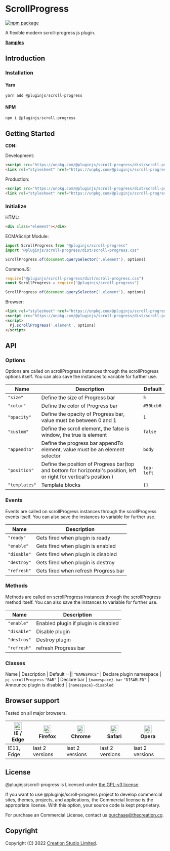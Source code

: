 # ScrollProgress

[![npm package](https://img.shields.io/npm/v/@pluginjs/scroll-progress.svg)](https://www.npmjs.com/package/@pluginjs/scroll-progress)

A flexible modern scroll-progress js plugin.

**[Samples](https://codesandbox.io/s/github/pluginjs/pluginjs/tree/master/modules/scrollProgress/samples)**

## Introduction
### Installation

#### Yarn

```javascript
yarn add @pluginjs/scroll-progress
```

#### NPM

```javascript
npm i @pluginjs/scroll-progress
```

## Getting Started

**CDN:**

Development:

```html
<script src="https://unpkg.com/@pluginjs/scroll-progress/dist/scroll-progress.js"></script>
<link rel="stylesheet" href="https://unpkg.com/@pluginjs/scroll-progress/dist/scroll-progress.css">
```

Production:

```html
<script src="https://unpkg.com/@pluginjs/scroll-progress/dist/scroll-progress.min.js"></script>
<link rel="stylesheet" href="https://unpkg.com/@pluginjs/scroll-progress/dist/scroll-progress.min.css">
```

### Initialize

HTML:

```html
<div class="element"></div>
```

ECMAScript Module:

```javascript
import ScrollProgress from "@pluginjs/scroll-progress"
import "@pluginjs/scroll-progress/dist/scroll-progress.css"

ScrollProgress.of(document.querySelector('.element'), options)
```

CommonJS:

```javascript
require("@pluginjs/scroll-progress/dist/scroll-progress.css")
const ScrollProgress = require("@pluginjs/scroll-progress")

ScrollProgress.of(document.querySelector('.element'), options)
```

Browser:

```html
<link rel="stylesheet" href="https://unpkg.com/@pluginjs/scroll-progress/dist/scroll-progress.css">
<script src="https://unpkg.com/@pluginjs/scroll-progress/dist/scroll-progress.js"></script>
<script>
  Pj.scrollProgress('.element', options)
</script>
```

## API

### Options

Options are called on scrollProgress instances through the scrollProgress options itself.
You can also save the instances to variable for further use.

Name | Description | Default
--|--|--
`"size"` | Define the size of Progress bar | `5`
`"color"` | Define the color of Progress bar | `#50bcb6`
`"opacity"` | Define the opacity of Progress bar, value must be between 0 and 1 | `1`
`"custom"` | Define the scroll element, the false is window, the true is element | `false`
`"appendTo"` | Define the progress bar appendTo element, value must be an element selector | `body`
`"position"` | Define the position of Progress bar(top and bottom for horizontal's position, left or right for vertical's position ) | `top-left`
`"templates"` | Template blocks | `{}`

### Events

Events are called on scrollProgress instances through the scrollProgress events itself.
You can also save the instances to variable for further use.

Name | Description
--|--
`"ready"` | Gets fired when plugin is ready
`"enable"` | Gets fired when plugin is enabled
`"disable"` | Gets fired when plugin is disabled
`"destroy"` | Gets fired when plugin is destroy
`"refresh"` | Gets fired when refresh Progress bar

### Methods

Methods are called on scrollProgress instances through the scrollProgress method itself.
You can also save the instances to variable for further use.

Name | Description
--|--
`"enable"` | Enabled plugin if plugin is disabled
`"disable"` | Disable plugin
`"destroy"` | Destroy plugin
`"refresh"` | refresh Progress bar

### Classes

Name | Description | Default
--||
`"NAMESPACE"` | Declare plugin namespace | `pj-scrollProgress`
`"BAR"` | Declare bar | `{namespace}-bar`
`"DISABLED"` | Announce plugin is disabled | `{namespace}-disabled`

## Browser support

Tested on all major browsers.

| [<img src="https://raw.githubusercontent.com/alrra/browser-logos/master/src/edge/edge_48x48.png" alt="IE / Edge" width="24px" height="24px" />](http://godban.github.io/browsers-support-badges/)</br>IE / Edge | [<img src="https://raw.githubusercontent.com/alrra/browser-logos/master/src/firefox/firefox_48x48.png" alt="Firefox" width="24px" height="24px" />](http://godban.github.io/browsers-support-badges/)</br>Firefox | [<img src="https://raw.githubusercontent.com/alrra/browser-logos/master/src/chrome/chrome_48x48.png" alt="Chrome" width="24px" height="24px" />](http://godban.github.io/browsers-support-badges/)</br>Chrome | [<img src="https://raw.githubusercontent.com/alrra/browser-logos/master/src/safari/safari_48x48.png" alt="Safari" width="24px" height="24px" />](http://godban.github.io/browsers-support-badges/)</br>Safari | [<img src="https://raw.githubusercontent.com/alrra/browser-logos/master/src/opera/opera_48x48.png" alt="Opera" width="24px" height="24px" />](http://godban.github.io/browsers-support-badges/)</br>Opera |
| --------- | --------- | --------- | --------- | --------- |
| IE11, Edge| last 2 versions| last 2 versions| last 2 versions| last 2 versions|

## License

@pluginjs/scroll-progress is Licensed under [the GPL-v3 license](LICENSE).

If you want to use @pluginjs/scroll-progress project to develop commercial sites, themes, projects, and applications, the Commercial license is the appropriate license. With this option, your source code is kept proprietary.

For purchase an Commercial License, contact us purchase@thecreation.co.

## Copyright

Copyright (C) 2022 [Creation Studio Limited](creationstudio.com).